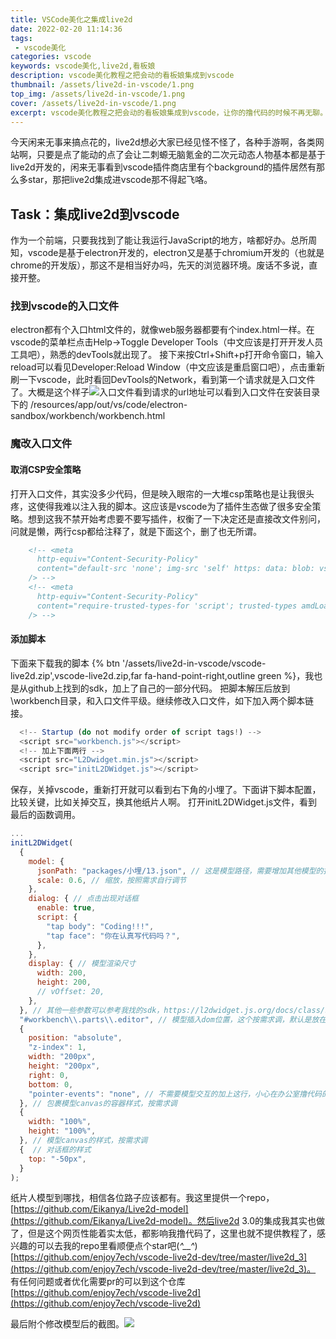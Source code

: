 ```yaml
---
title: VSCode美化之集成live2d
date: 2022-02-20 11:14:36
tags: 
 - vscode美化
categories: vscode
keywords: vscode美化,live2d,看板娘
description: vscode美化教程之把会动的看板娘集成到vscode
thumbnail: /assets/live2d-in-vscode/1.png
top_img: /assets/live2d-in-vscode/1.png
cover: /assets/live2d-in-vscode/1.png
excerpt: vscode美化教程之把会动的看板娘集成到vscode，让你的撸代码的时候不再无聊。
---
```


今天闲来无事来搞点花的，live2d想必大家已经见怪不怪了，各种手游啊，各类网站啊，只要是点了能动的<span class="shy-block">点了会让二刺螈无脑氪金的</span>二次元动态人物基本都是基于live2d开发的，闲来无事看到vscode插件商店里有个background的插件居然有那么多star，那把live2d集成进vscode那不得起飞咯。

## Task：集成live2d到vscode

作为一个前端，只要我找到了能让我运行JavaScript的地方，啥都好办。总所周知，vscode是基于electron开发的，electron又是基于chromium开发的（也就是chrome的开发版），那这不是相当好办吗，先天的浏览器环境。废话不多说，直接开整。

### 找到vscode的入口文件

electron都有个入口html文件的，就像web服务器都要有个index.html一样。在vscode的菜单栏点击Help->Toggle Developer Tools（中文应该是打开开发人员工具吧），熟悉的devTools就出现了。
接下来按Ctrl+Shift+p打开命令窗口，输入reload可以看见Developer:Reload Window（中文应该是重启窗口吧），点击重新刷一下vscode，此时看回DevTools的Network，看到第一个请求就是入口文件了。大概是这个样子![入口文件](/assets/live2d-in-vscode/2.png)看到请求的url地址可以看到入口文件在安装目录下的
/resources/app/out/vs/code/electron-sandbox/workbench/workbench.html

### 魔改入口文件

#### 取消CSP安全策略

打开入口文件，其实没多少代码，但是映入眼帘的一大堆csp策略也是让我很头疼，这使得我难以注入我的脚本。这应该是vscode为了插件生态做了很多安全策略。想到这我不禁开始考虑要不要写插件，权衡了一下决定还是直接改文件<span class="shy-block">别问，问就是懒</span>，两行csp都给注释了，就是下面这个，删了也无所谓。

``` html
    <!-- <meta
      http-equiv="Content-Security-Policy"
      content="default-src 'none'; img-src 'self' https: data: blob: vscode-remote-resource:; media-src 'self'; frame-src 'self' vscode-webview:; object-src 'self'; script-src 'self' 'unsafe-eval' blob:; style-src 'self' 'unsafe-inline'; connect-src 'self' https: ws:; font-src 'self' https: vscode-remote-resource:;"
    /> -->
    <!-- <meta
      http-equiv="Content-Security-Policy"
      content="require-trusted-types-for 'script'; trusted-types amdLoader cellRendererEditorText defaultWorkerFactory diffEditorWidget stickyScrollViewLayer editorGhostText domLineBreaksComputer editorViewLayer diffReview dompurify notebookRenderer safeInnerHtml standaloneColorizer tokenizeToString;"
    /> -->
```

#### 添加脚本

下面来下载我的脚本 {% btn '/assets/live2d-in-vscode/vscode-live2d.zip',vscode-live2d.zip,far fa-hand-point-right,outline green %}，我也是从github上找到的sdk，加上了自己的一部分代码。
把脚本解压后放到\workbench目录，和入口文件平级。继续修改入口文件，如下加入两个脚本链接。

``` javascript
  <!-- Startup (do not modify order of script tags!) -->
  <script src="workbench.js"></script>
  <!-- 加上下面两行 -->
  <script src="L2Dwidget.min.js"></script>
  <script src="initL2DWidget.js"></script>
```

保存，关掉vscode，重新打开就可以看到右下角的小埋了。下面讲下脚本配置，比较关键，比如关掉交互，换其他纸片人啊。
打开initL2DWidget.js文件，看到最后的函数调用。

``` initL2DWidget.js
...
initL2DWidget(
  {
    model: {
      jsonPath: "packages/小埋/13.json", // 这是模型路径，需要增加其他模型的扔到packages里面改下路径就行
      scale: 0.6, // 缩放，按照需求自行调节
    },
    dialog: { // 点击出现对话框
      enable: true,
      script: {
        "tap body": "Coding!!!",
        "tap face": "你在认真写代码吗？",
      },
    },
    display: { // 模型渲染尺寸
      width: 200,
      height: 200,
      // vOffset: 20,
    },
  }, // 其他一些参数可以参考我找的sdk，https://l2dwidget.js.org/docs/class/src/index.js~L2Dwidget.html
  "#workbench\\.parts\\.editor", // 模型插入dom位置，这个按需求调，默认是放在body里fixed布局，因为比较遮挡下面的调试窗口我给挪了个位置
  {
    position: "absolute",
    "z-index": 1,
    width: "200px",
    height: "200px",
    right: 0,
    bottom: 0,
    "pointer-events": "none", // 不需要模型交互的加上这行，小心在办公室撸代码的时候不小心点到，然后外放个社死语音
  }, // 包裹模型canvas的容器样式，按需求调
  {
    width: "100%",
    height: "100%",
  }, // 模型canvas的样式，按需求调
  {  // 对话框的样式
    top: "-50px",
  }
);
```

纸片人模型到哪找，相信各位路子应该都有。我这里提供一个repo，[https://github.com/Eikanya/Live2d-model](https://github.com/Eikanya/Live2d-model)。然后live2d 3.0的集成我其实也做了，但是这个网页性能着实太低，都影响我撸代码了，这里也就不提供教程了，感兴趣的可以去我的repo里看<span class="shy-block">顺便点个star吧(*^__^*)</span>[https://github.com/enjoy7ech/vscode-live2d-dev/tree/master/live2d_3](https://github.com/enjoy7ech/vscode-live2d-dev/tree/master/live2d_3)。
有任何问题或者优化需要pr的可以到这个仓库<i class="far fa-hand-point-right"></i>[https://github.com/enjoy7ech/vscode-live2d](https://github.com/enjoy7ech/vscode-live2d)

最后附个修改模型后的截图。![](/assets/live2d-in-vscode/2.gif)
